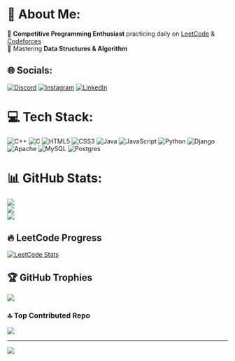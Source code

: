 # 💫 About Me:
🔭 **Competitive Programming Enthusiast** practicing daily on [LeetCode](https://leetcode.com/BirukTadele/) & [Codeforces](https://codeforces.com/profile/BirukTadele)<br>
🌱 Mastering **Data Structures & Algorithm**<br>


## 🌐 Socials:
[![Discord](https://img.shields.io/badge/Discord-%237289DA.svg?logo=discord&logoColor=white)](https://discord.gg/939b5363e8c2433951d755f76895c3f7ab47699a28857f8f04fc7886d988a0c5/68747470733a2f2f696d672e736869656c64732e696f2f7374617469632f76313f6d6573736167653d446973636f7264266c6f676f3d646973636f7264266c6162656c3d26636f6c6f723d373238394441266c6f676f436f6c6f723d7768697465266c6162656c436f6c6f723d267374796c653d666f722d7468652d6261646765) [![Instagram](https://img.shields.io/badge/Instagram-%23E4405F.svg?logo=Instagram&logoColor=white)](https://instagram.com/_.biruk.__) [![LinkedIn](https://img.shields.io/badge/LinkedIn-%230077B5.svg?logo=linkedin&logoColor=white)](https://linkedin.com/in/biruk-tadele) 

# 💻 Tech Stack:
![C++](https://img.shields.io/badge/c++-%2300599C.svg?style=for-the-badge&logo=c%2B%2B&logoColor=white) ![C](https://img.shields.io/badge/c-%2300599C.svg?style=for-the-badge&logo=c&logoColor=white) ![HTML5](https://img.shields.io/badge/html5-%23E34F26.svg?style=for-the-badge&logo=html5&logoColor=white) ![CSS3](https://img.shields.io/badge/css3-%231572B6.svg?style=for-the-badge&logo=css3&logoColor=white) ![Java](https://img.shields.io/badge/java-%23ED8B00.svg?style=for-the-badge&logo=openjdk&logoColor=white) ![JavaScript](https://img.shields.io/badge/javascript-%23323330.svg?style=for-the-badge&logo=javascript&logoColor=%23F7DF1E) ![Python](https://img.shields.io/badge/python-3670A0?style=for-the-badge&logo=python&logoColor=ffdd54) ![Django](https://img.shields.io/badge/django-%23092E20.svg?style=for-the-badge&logo=django&logoColor=white) ![Apache](https://img.shields.io/badge/apache-%23D42029.svg?style=for-the-badge&logo=apache&logoColor=white) ![MySQL](https://img.shields.io/badge/mysql-4479A1.svg?style=for-the-badge&logo=mysql&logoColor=white) ![Postgres](https://img.shields.io/badge/postgres-%23316192.svg?style=for-the-badge&logo=postgresql&logoColor=white)
# 📊 GitHub Stats:
![](https://github-readme-stats.vercel.app/api?username=Biruktadele&theme=dark&hide_border=true&include_all_commits=false&count_private=false)<br/>
![](https://github-readme-streak-stats.herokuapp.com/?user=Biruktadele&theme=dark&hide_border=true)<br/>
![](https://github-readme-stats.vercel.app/api/top-langs/?username=Biruktadele&theme=dark&hide_border=true&include_all_commits=false&count_private=false&layout=compact)


## 🔥 LeetCode Progress
[![LeetCode Stats](https://leetcard.jacoblin.cool/BirukTadele?theme=dark&font=Karma)](https://leetcode.com/BirukTadele)

## 🏆 GitHub Trophies
![](https://github-profile-trophy.vercel.app/?username=Biruktadele&theme=radical&no-frame=true&no-bg=true&margin-w=4)

### 🔝 Top Contributed Repo
![](https://github-contributor-stats.vercel.app/api?username=Biruktadele&limit=5&theme=tokyonight&combine_all_yearly_contributions=true)

---
[![](https://visitcount.itsvg.in/api?id=Biruktadele&icon=0&color=12)](https://visitcount.itsvg.in)

<!-- Proudly created with GPRM ( https://gprm.itsvg.in ) -->
